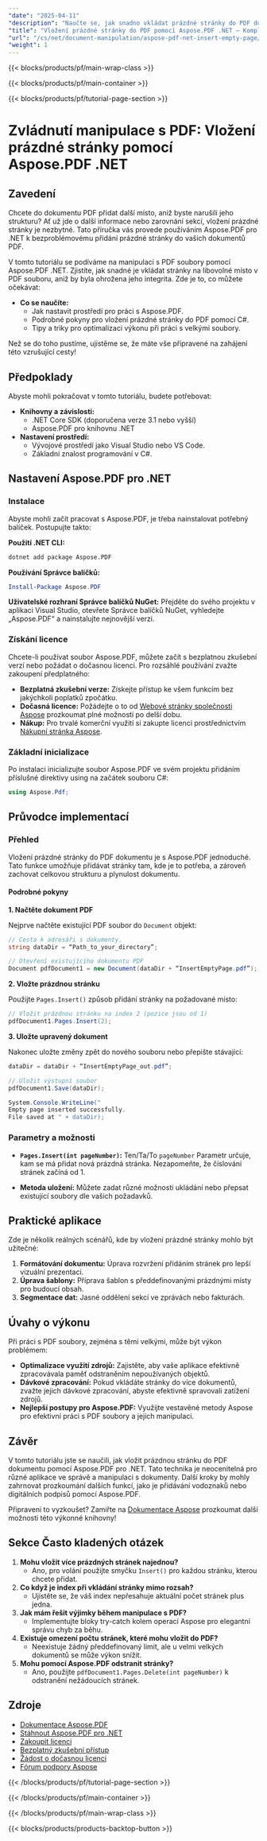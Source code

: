 ```yaml
---
"date": "2025-04-11"
"description": "Naučte se, jak snadno vkládat prázdné stránky do PDF dokumentů pomocí Aspose.PDF pro .NET. Postupujte podle tohoto podrobného návodu a zlepšete si své dovednosti v manipulaci s dokumenty."
"title": "Vložení prázdné stránky do PDF pomocí Aspose.PDF .NET – Komplexní průvodce"
"url": "/cs/net/document-manipulation/aspose-pdf-net-insert-empty-page/"
"weight": 1
---
```


{{< blocks/products/pf/main-wrap-class >}}

{{< blocks/products/pf/main-container >}}

{{< blocks/products/pf/tutorial-page-section >}}


# Zvládnutí manipulace s PDF: Vložení prázdné stránky pomocí Aspose.PDF .NET

## Zavedení

Chcete do dokumentu PDF přidat další místo, aniž byste narušili jeho strukturu? Ať už jde o další informace nebo zarovnání sekcí, vložení prázdné stránky je nezbytné. Tato příručka vás provede používáním Aspose.PDF pro .NET k bezproblémovému přidání prázdné stránky do vašich dokumentů PDF.

V tomto tutoriálu se podíváme na manipulaci s PDF soubory pomocí Aspose.PDF .NET. Zjistíte, jak snadné je vkládat stránky na libovolné místo v PDF souboru, aniž by byla ohrožena jeho integrita. Zde je to, co můžete očekávat:

- **Co se naučíte:**
  - Jak nastavit prostředí pro práci s Aspose.PDF.
  - Podrobné pokyny pro vložení prázdné stránky do PDF pomocí C#.
  - Tipy a triky pro optimalizaci výkonu při práci s velkými soubory.

Než se do toho pustíme, ujistěme se, že máte vše připravené na zahájení této vzrušující cesty!

## Předpoklady

Abyste mohli pokračovat v tomto tutoriálu, budete potřebovat:

- **Knihovny a závislosti:** 
  - .NET Core SDK (doporučena verze 3.1 nebo vyšší)
  - Aspose.PDF pro knihovnu .NET
- **Nastavení prostředí:**
  - Vývojové prostředí jako Visual Studio nebo VS Code.
  - Základní znalost programování v C#.

## Nastavení Aspose.PDF pro .NET

### Instalace

Abyste mohli začít pracovat s Aspose.PDF, je třeba nainstalovat potřebný balíček. Postupujte takto:

**Použití .NET CLI:**

```bash
dotnet add package Aspose.PDF
```

**Používání Správce balíčků:**

```powershell
Install-Package Aspose.PDF
```

**Uživatelské rozhraní Správce balíčků NuGet:**
Přejděte do svého projektu v aplikaci Visual Studio, otevřete Správce balíčků NuGet, vyhledejte „Aspose.PDF“ a nainstalujte nejnovější verzi.

### Získání licence

Chcete-li používat soubor Aspose.PDF, můžete začít s bezplatnou zkušební verzí nebo požádat o dočasnou licenci. Pro rozsáhlé používání zvažte zakoupení předplatného:

- **Bezplatná zkušební verze:** Získejte přístup ke všem funkcím bez jakýchkoli poplatků zpočátku.
- **Dočasná licence:** Požádejte o to od [Webové stránky společnosti Aspose](https://purchase.aspose.com/temporary-license/) prozkoumat plné možnosti po delší dobu.
- **Nákup:** Pro trvalé komerční využití si zakupte licenci prostřednictvím [Nákupní stránka Aspose](https://purchase.aspose.com/buy).

### Základní inicializace

Po instalaci inicializujte soubor Aspose.PDF ve svém projektu přidáním příslušné direktivy using na začátek souboru C#:

```csharp
using Aspose.Pdf;
```

## Průvodce implementací

### Přehled

Vložení prázdné stránky do PDF dokumentu je s Aspose.PDF jednoduché. Tato funkce umožňuje přidávat stránky tam, kde je to potřeba, a zároveň zachovat celkovou strukturu a plynulost dokumentu.

#### Podrobné pokyny

**1. Načtěte dokument PDF**

Nejprve načtěte existující PDF soubor do `Document` objekt:

```csharp
// Cesta k adresáři s dokumenty.
string dataDir = “Path_to_your_directory”;

// Otevření existujícího dokumentu PDF
Document pdfDocument1 = new Document(dataDir + “InsertEmptyPage.pdf”);
```

**2. Vložte prázdnou stránku**

Použijte `Pages.Insert()` způsob přidání stránky na požadované místo:

```csharp
// Vložit prázdnou stránku na index 2 (pozice jsou od 1)
pdfDocument1.Pages.Insert(2);
```

**3. Uložte upravený dokument**

Nakonec uložte změny zpět do nového souboru nebo přepište stávající:

```csharp
dataDir = dataDir + “InsertEmptyPage_out.pdf”;

// Uložit výstupní soubor
pdfDocument1.Save(dataDir);

System.Console.WriteLine("
Empty page inserted successfully.
File saved at " + dataDir);
```

### Parametry a možnosti

- **`Pages.Insert(int pageNumber)`:** Ten/Ta/To `pageNumber` Parametr určuje, kam se má přidat nová prázdná stránka. Nezapomeňte, že číslování stránek začíná od 1.
  
- **Metoda uložení:** Můžete zadat různé možnosti ukládání nebo přepsat existující soubory dle vašich požadavků.

## Praktické aplikace

Zde je několik reálných scénářů, kde by vložení prázdné stránky mohlo být užitečné:

1. **Formátování dokumentu:** Úprava rozvržení přidáním stránek pro lepší vizuální prezentaci.
2. **Úprava šablony:** Příprava šablon s předdefinovanými prázdnými místy pro budoucí obsah.
3. **Segmentace dat:** Jasné oddělení sekcí ve zprávách nebo fakturách.

## Úvahy o výkonu

Při práci s PDF soubory, zejména s těmi velkými, může být výkon problémem:

- **Optimalizace využití zdrojů:** Zajistěte, aby vaše aplikace efektivně zpracovávala paměť odstraněním nepoužívaných objektů.
- **Dávkové zpracování:** Pokud vkládáte stránky do více dokumentů, zvažte jejich dávkové zpracování, abyste efektivně spravovali zatížení zdrojů.
- **Nejlepší postupy pro Aspose.PDF:** Využijte vestavěné metody Aspose pro efektivní práci s PDF soubory a jejich manipulaci.

## Závěr

V tomto tutoriálu jste se naučili, jak vložit prázdnou stránku do PDF dokumentu pomocí Aspose.PDF pro .NET. Tato technika je neocenitelná pro různé aplikace ve správě a manipulaci s dokumenty. Další kroky by mohly zahrnovat prozkoumání dalších funkcí, jako je přidávání vodoznaků nebo digitálních podpisů pomocí Aspose.PDF.

Připraveni to vyzkoušet? Zamiřte na [Dokumentace Aspose](https://reference.aspose.com/pdf/net/) prozkoumat další možnosti této výkonné knihovny!

## Sekce Často kladených otázek

1. **Mohu vložit více prázdných stránek najednou?**
   - Ano, pro volání použijte smyčku `Insert()` pro každou stránku, kterou chcete přidat.
2. **Co když je index při vkládání stránky mimo rozsah?**
   - Ujistěte se, že váš index nepřesahuje aktuální počet stránek plus jedna.
3. **Jak mám řešit výjimky během manipulace s PDF?**
   - Implementujte bloky try-catch kolem operací Aspose pro elegantní správu chyb za běhu.
4. **Existuje omezení počtu stránek, které mohu vložit do PDF?**
   - Neexistuje žádný předdefinovaný limit, ale u velmi velkých dokumentů se může výkon snížit.
5. **Mohu pomocí Aspose.PDF odstranit stránky?**
   - Ano, použijte `pdfDocument1.Pages.Delete(int pageNumber)` k odstranění nežádoucích stránek.

## Zdroje

- [Dokumentace Aspose.PDF](https://reference.aspose.com/pdf/net/)
- [Stáhnout Aspose.PDF pro .NET](https://releases.aspose.com/pdf/net/)
- [Zakoupit licenci](https://purchase.aspose.com/buy)
- [Bezplatný zkušební přístup](https://releases.aspose.com/pdf/net/)
- [Žádost o dočasnou licenci](https://purchase.aspose.com/temporary-license/)
- [Fórum podpory Aspose](https://forum.aspose.com/c/pdf/10)

{{< /blocks/products/pf/tutorial-page-section >}}

{{< /blocks/products/pf/main-container >}}

{{< /blocks/products/pf/main-wrap-class >}}

{{< blocks/products/products-backtop-button >}}